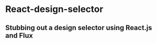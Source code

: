 React-design-selector
=====================

## Stubbing out a design selector using React.js and Flux
